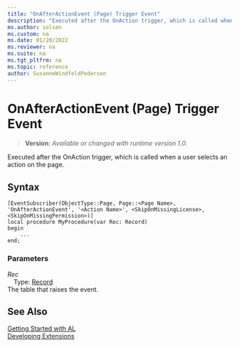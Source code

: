 ```yaml
---
title: "OnAfterActionEvent (Page) Trigger Event"
description: "Executed after the OnAction trigger, which is called when a user selects an action on the page."
ms.author: solsen
ms.custom: na
ms.date: 01/20/2022
ms.reviewer: na
ms.suite: na
ms.tgt_pltfrm: na
ms.topic: reference
author: SusanneWindfeldPedersen
---
```

[//]: # (START>DO_NOT_EDIT)
[//]: # (IMPORTANT:Do not edit any of the content between here and the END>DO_NOT_EDIT.)
[//]: # (Any modifications should be made in the .xml files in the ModernDev repo.)

# OnAfterActionEvent (Page) Trigger Event
> **Version**: _Available or changed with runtime version 1.0._

Executed after the OnAction trigger, which is called when a user selects an action on the page.


## Syntax
```AL
[EventSubscriber(ObjectType::Page, Page::<Page Name>, 'OnAfterActionEvent', '<Action Name>', <SkipOnMissingLicense>, <SkipOnMissingPermission>)]
local procedure MyProcedure(var Rec: Record)
begin
    ...
end;
```

### Parameters

*Rec*  
&emsp;Type: [Record](../../../methods-auto/record/record-data-type.md)  
The table that raises the event.  



[//]: # (IMPORTANT: END>DO_NOT_EDIT)
## See Also  
[Getting Started with AL](../../../devenv-get-started.md)  
[Developing Extensions](../../../devenv-dev-overview.md)   